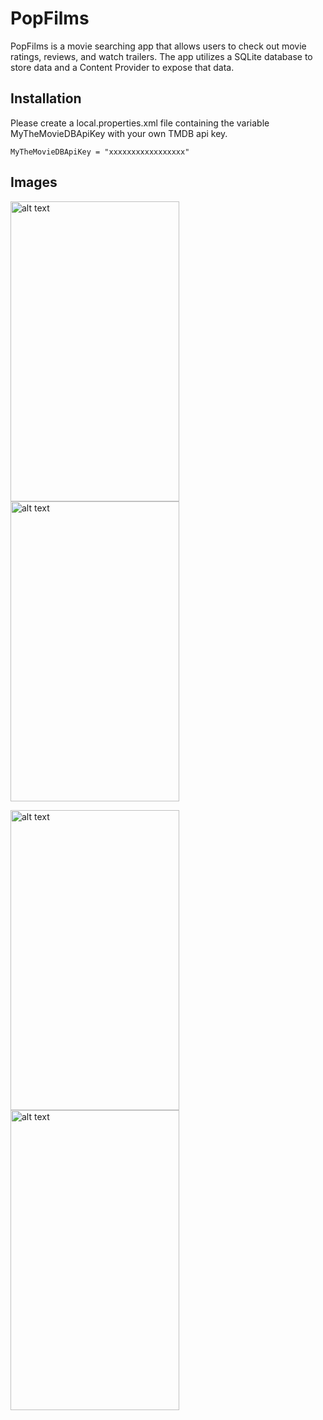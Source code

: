 # PopFilms

PopFilms is a movie searching app that allows users to check out movie ratings, reviews, and watch trailers. The app utilizes a SQLite database to store data and a Content Provider to expose that data.

## Installation

Please create a local.properties.xml file containing the variable MyTheMovieDBApiKey with your own TMDB api key.
```
MyTheMovieDBApiKey = "xxxxxxxxxxxxxxxxx"
```

## Images 

<img src="https://cloud.githubusercontent.com/assets/24646741/23986333/d079b348-09e0-11e7-84e3-ef7d69772877.png" alt="alt text" width="270" height="480"> <img src="https://cloud.githubusercontent.com/assets/24646741/23986335/d086aeae-09e0-11e7-9a0f-aaa6b64857b2.png" alt="alt text" width="270" height="480"> 

<img src="https://cloud.githubusercontent.com/assets/24646741/23986337/d0d6554e-09e0-11e7-9eb7-801237cba9cf.png" alt="alt text" width="270" height="480"> <img src="https://cloud.githubusercontent.com/assets/24646741/23986334/d08674ac-09e0-11e7-847f-138c24623a83.png" alt="alt text" width="270" height="480"> 


